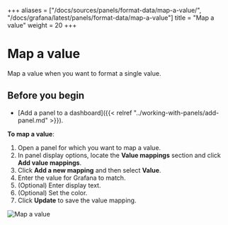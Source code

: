 +++
aliases = ["/docs/sources/panels/format-data/map-a-value/", "/docs/grafana/latest/panels/format-data/map-a-value"]
title = "Map a value"
weight = 20
+++

# Map a value

Map a value when you want to format a single value.

## Before you begin

- [Add a panel to a dashboard]({{< relref "../working-with-panels/add-panel.md" >}}).

**To map a value**:

1. Open a panel for which you want to map a value.
1. In panel display options, locate the **Value mappings** section and click **Add value mappings**.
1. Click **Add a new mapping** and then select **Value**.
1. Enter the value for Grafana to match.
1. (Optional) Enter display text.
1. (Optional) Set the color.
1. Click **Update** to save the value mapping.

![Map a value](/static/img/docs/value-mappings/map-value-8-0.png)
